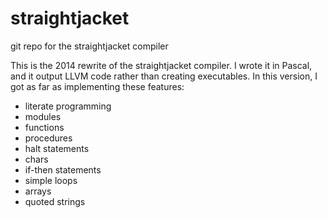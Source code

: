 # straightjacket
git repo for the straightjacket compiler

This is the 2014 rewrite of the straightjacket compiler.  I wrote it in Pascal, and it output LLVM code rather than creating executables.  In this version, I got as far as implementing these features:

- literate programming
- modules
- functions
- procedures
- halt statements
- chars
- if-then statements
- simple loops
- arrays
- quoted strings


